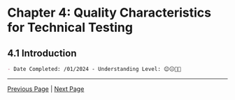 # Chapter 4: Quality Characteristics for Technical Testing

## 4.1 Introduction

```markdown
- Date Completed: /01/2024 - Understanding Level: 😊😐🤢🤮
```

---

[Previous Page](../3-static-and-dynamic-analysis/3.3-dynamic-analysis.md) | [Next Page](4.2-general-planning-issues.md)
